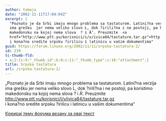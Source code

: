 ```yaml
---
author: tomaja
date: "2002-11-11T17:04:04Z"
excerpt: |
  "Poznato je da Srbi imaju mnogo problema sa tastaturom. Latini?na verzija
  ima grešku  jer nema veliko slovo L, dok ?irili?na i ne postoji, pa koristimo
  makedonsku na kojoj nema slova  ? i Ä‘. Preuzmite  <a
  href="http://www.ptt.yu/korisnici/i/v/ivica84/tastature.tar.gz">http://www.ptt.yu/korisnici/i/v/ivica84/tastature.tar.gz</a>
  i kona?no sredite srpsku ?irilicu i latinicu u vašim dokumentima"
guid: https://forum.linuxo.org/2002/11/11/srpska-tastatura-2/
id: 239
tc-thumb-fld:
- a:2:{s:9:"_thumb_id";b:0;s:11:"_thumb_type";s:10:"attachment";}
title: Srpska tastatura
url: /srpska-tastatura-2/
---
```

&#8222;Poznato je da Srbi imaju mnogo problema sa tastaturom. Latini?na verzija  
ima grešku jer nema veliko slovo L, dok ?irili?na i ne postoji, pa koristimo  
makedonsku na kojoj nema slova ? i Ä‘. Preuzmite <http://www.ptt.yu/korisnici/i/v/ivica84/tastature.tar.gz>  
i kona?no sredite srpsku ?irilicu i latinicu u vašim dokumentima&#8220;<!--break-->

[Креирај тему форума везану за овај текст](https://linuxo.org/nova-tema-na-forumu/?se_pid=239)